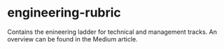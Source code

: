 # engineering-rubric
Contains the enineering ladder for technical and management tracks. An overview can be found in the Medium article.
